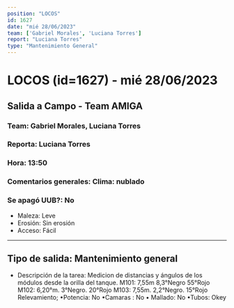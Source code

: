 ```yaml
---
position: "LOCOS"
id: 1627
date: "mié 28/06/2023"
team: ['Gabriel Morales', 'Luciana Torres']
report: "Luciana Torres"
type: "Mantenimiento General"
---
```


# LOCOS (id=1627) - mié 28/06/2023
## Salida a Campo - Team AMIGA
### Team: Gabriel Morales, Luciana Torres
### Reporta: Luciana Torres
### Hora: 13:50
### Comentarios generales: Clima: nublado 
### Se apagó UUB?: No 
- Maleza: Leve
- Erosión: Sin erosión
- Acceso: Fácil
---------
## Tipo de salida: Mantenimiento general
   - Descripción de la tarea: Medicion de distancias y ángulos de los módulos desde la orilla del tanque. 
M101: 7,55m 8,3°Negro 55°Rojo
M102: 6,20°m. 3°Negro.  20°Rojo 
M103: 7,55m.  2,2°Negro. 15°Rojo 
Relevamiento; 
•Potencia: No
•Camaras : No
• Mallado: No
•Tubos: Okey
